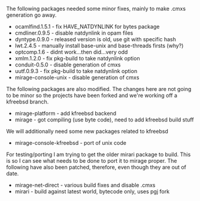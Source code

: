 The following packages needed some minor fixes, mainly to make
.cmxs generation go away.

* ocamlfind.1.5.1 - fix HAVE_NATDYNLINK for bytes package
* cmdliner.0.9.5 - disable natdynlink in opam files
* dyntype.0.9.0 - released version is old, use git with specific hash
* lwt.2.4.5 - manually install base-unix and base-threads firsts (why?)
* optcomp.1.6 - didnt work...then did...very odd
* xmlm.1.2.0 - fix pkg-build to take natdynlink option
* conduit-0.5.0 - disable generation of cmxs 
* uutf.0.9.3 - fix pkg-build to take natdynlink option
* mirage-console-unix - disable generation of cmxs 

The following packages are also modified.  The changes here are not going to be minor
so the projects have been forked and we're working off a kfreebsd branch.

* mirage-platform - add kfreebsd backend
* mirage - got compiling (use byte code), need to add kfreebsd build stuff

We will additionally need some new packages related to kfreebsd

* mirage-console-kfreebsd - port of unix code

For testing/porting I am trying to get the older mirari package to build.
This is so I can see what needs to be done to port it to mirage proper.
The following have also been patched, therefore, even though they are
out of date.

* mirage-net-direct - various build fixes and disable .cmxs
* mirari - build against latest world, bytecode only, uses pgj fork
